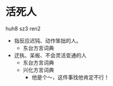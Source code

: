 # 活死人
huh8 sz3 ren2
+ 指反应迟钝、动作笨拙的人。
  * 东台方言词典
+ 迂执、呆板、不会灵活变通的人
  * 东台方言词典
  * 兴化方言词典
    - 他是个～，这件事找他肯定不行！
